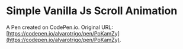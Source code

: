 # Simple Vanilla Js Scroll Animation

A Pen created on CodePen.io. Original URL: [https://codepen.io/alvarotrigo/pen/PoKamZy](https://codepen.io/alvarotrigo/pen/PoKamZy).

